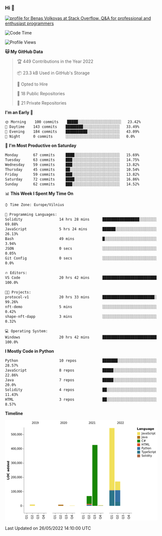 ### Hi 👋
<a href="https://stackoverflow.com/users/14954249/benas-volkovas"><img src="https://stackoverflow.com/users/flair/14954249.png?theme=dark" width="208" height="58" alt="profile for Benas Volkovas at Stack Overflow, Q&amp;A for professional and enthusiast programmers" title="profile for Benas Volkovas at Stack Overflow, Q&amp;A for professional and enthusiast programmers"></a>

<!--START_SECTION:waka-->
![Code Time](http://img.shields.io/badge/Code%20Time-715%20hrs%2015%20mins-blue)

![Profile Views](http://img.shields.io/badge/Profile%20Views-0-blue)

**🐱 My GitHub Data** 

> 🏆 449 Contributions in the Year 2022
 > 
> 📦 23.3 kB Used in GitHub's Storage 
 > 
> 💼 Opted to Hire
 > 
> 📜 18 Public Repositories 
 > 
> 🔑 21 Private Repositories  
 > 
**I'm an Early 🐤** 

```text
🌞 Morning    100 commits    █████░░░░░░░░░░░░░░░░░░░░   23.42% 
🌆 Daytime    143 commits    ████████░░░░░░░░░░░░░░░░░   33.49% 
🌃 Evening    184 commits    ██████████░░░░░░░░░░░░░░░   43.09% 
🌙 Night      0 commits      ░░░░░░░░░░░░░░░░░░░░░░░░░   0.0%

```
📅 **I'm Most Productive on Saturday** 

```text
Monday       67 commits     ████░░░░░░░░░░░░░░░░░░░░░   15.69% 
Tuesday      63 commits     ███░░░░░░░░░░░░░░░░░░░░░░   14.75% 
Wednesday    59 commits     ███░░░░░░░░░░░░░░░░░░░░░░   13.82% 
Thursday     45 commits     ██░░░░░░░░░░░░░░░░░░░░░░░   10.54% 
Friday       59 commits     ███░░░░░░░░░░░░░░░░░░░░░░   13.82% 
Saturday     72 commits     ████░░░░░░░░░░░░░░░░░░░░░   16.86% 
Sunday       62 commits     ███░░░░░░░░░░░░░░░░░░░░░░   14.52%

```


📊 **This Week I Spent My Time On** 

```text
⌚︎ Time Zone: Europe/Vilnius

💬 Programming Languages: 
Solidity                 14 hrs 28 mins      █████████████████░░░░░░░░   69.88% 
JavaScript               5 hrs 24 mins       ██████░░░░░░░░░░░░░░░░░░░   26.13% 
Bash                     49 mins             █░░░░░░░░░░░░░░░░░░░░░░░░   3.94% 
JSON                     0 secs              ░░░░░░░░░░░░░░░░░░░░░░░░░   0.05% 
Git Config               0 secs              ░░░░░░░░░░░░░░░░░░░░░░░░░   0.0%

🔥 Editors: 
VS Code                  20 hrs 42 mins      █████████████████████████   100.0%

🐱‍💻 Projects: 
protocol-v1              20 hrs 33 mins      ████████████████████████░   99.26% 
nft-demo                 5 mins              ░░░░░░░░░░░░░░░░░░░░░░░░░   0.42% 
shape-nft-dapp           3 mins              ░░░░░░░░░░░░░░░░░░░░░░░░░   0.32%

💻 Operating System: 
Windows                  20 hrs 42 mins      █████████████████████████   100.0%

```

**I Mostly Code in Python** 

```text
Python                   10 repos            ███████░░░░░░░░░░░░░░░░░░   28.57% 
JavaScript               8 repos             █████░░░░░░░░░░░░░░░░░░░░   22.86% 
Java                     7 repos             █████░░░░░░░░░░░░░░░░░░░░   20.0% 
Solidity                 4 repos             ██░░░░░░░░░░░░░░░░░░░░░░░   11.43% 
HTML                     3 repos             ██░░░░░░░░░░░░░░░░░░░░░░░   8.57%

```


**Timeline**

![Chart not found](https://raw.githubusercontent.com/BenasVolkovas/BenasVolkovas/main/charts/bar_graph.png) 


 Last Updated on 26/05/2022 14:10:00 UTC
<!--END_SECTION:waka-->

